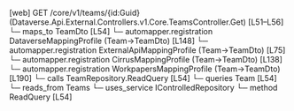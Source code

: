 [web] GET /core/v1/teams/{id:Guid}  (Dataverse.Api.External.Controllers.v1.Core.TeamsController.Get)  [L51–L56]
  └─ maps_to TeamDto [L54]
    └─ automapper.registration DataverseMappingProfile (Team->TeamDto) [L148]
    └─ automapper.registration ExternalApiMappingProfile (Team->TeamDto) [L75]
    └─ automapper.registration CirrusMappingProfile (Team->TeamDto) [L138]
    └─ automapper.registration WorkpapersMappingProfile (Team->TeamDto) [L190]
  └─ calls TeamRepository.ReadQuery [L54]
  └─ queries Team [L54]
    └─ reads_from Teams
  └─ uses_service IControlledRepository<Team>
    └─ method ReadQuery [L54]

